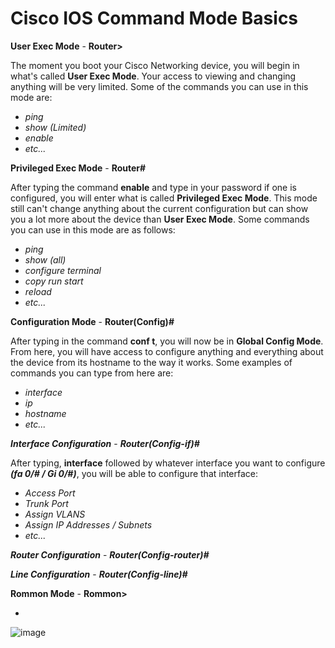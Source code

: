 # Cisco IOS Command Mode Basics

**User Exec Mode** - **Router>**

The moment you boot your Cisco Networking device, you will begin in what's called **User Exec Mode**. Your access to viewing and changing anything will be very limited. Some of the commands you can use in this mode are: 
 - *ping*
 - *show (Limited)*
 - *enable*
 - *etc...* 
 
 **Privileged Exec Mode** - **Router#**
 
After typing the command **enable** and type in your password if one is configured, you will enter what is called **Privileged Exec Mode**. This mode still can't change anything about the current configuration but can show you a lot more about the device than **User Exec Mode**. Some commands you can use in this mode are as follows:
  - *ping*
  - *show (all)*
  - *configure terminal*
  - *copy run start*
  - *reload*
  - *etc...*

**Configuration Mode** - **Router(Config)#**

After typing in the command **conf t**, you will now be in **Global Config Mode**. From here, you will have access to configure anything and everything about the device from its hostname to the way it works. Some examples of commands you can type from here are: 
 - *interface*
 - *ip*
 - *hostname*
 - *etc...*

***Interface Configuration*** - ***Router(Config-if)#***

After typing, **interface** followed by whatever interface you want to configure ***(fa 0/# / Gi 0/#)***, you will be able to configure that interface: 
 - *Access Port*
 - *Trunk Port*
 - *Assign VLANS*
 - *Assign IP Addresses / Subnets*
 - *etc...*
 
***Router Configuration*** - ***Router(Config-router)#***

***Line Configuration*** - ***Router(Config-line)#*** 

**Rommon Mode** - **Rommon>**

*
 ![image](https://user-images.githubusercontent.com/83109592/130335827-ce3c1108-3758-47d5-8f4c-9d62551cf738.png)

